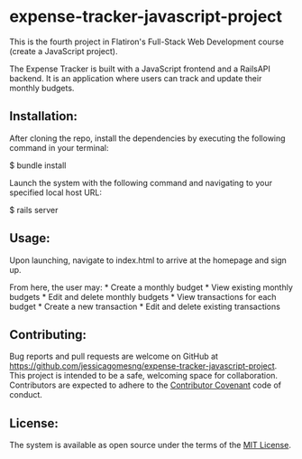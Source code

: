 # expense-tracker-javascript-project
This is the fourth project in Flatiron's Full-Stack Web Development course (create a JavaScript project).

The Expense Tracker is built with a JavaScript frontend and a RailsAPI backend. It is an application where users can track and update their monthly budgets.

## Installation:

After cloning the repo, install the dependencies by executing the following command in your terminal:

$ bundle install

Launch the system with the following command and navigating to your specified local host URL:

$ rails server

## Usage:

Upon launching, navigate to index.html to arrive at the homepage and sign up.

From here, the user may:
    * Create a monthly budget
    * View existing monthly budgets
    * Edit and delete monthly budgets
    * View transactions for each budget
    * Create a new transaction
    * Edit and delete existing transactions

## Contributing:

Bug reports and pull requests are welcome on GitHub at https://github.com/jessicagomesng/expense-tracker-javascript-project. This project is intended to be a safe, welcoming space for collaboration. Contributors are expected to adhere to the [Contributor Covenant](https://www.contributor-covenant.org/) code of conduct.

## License:

The system is available as open source under the terms of the [MIT License](https://opensource.org/licenses/MIT).